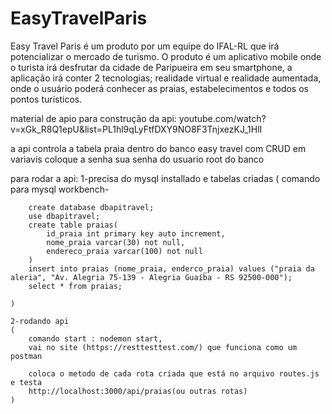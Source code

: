 # EasyTravelParis
Easy Travel Paris é um produto por um equipe do IFAL-RL que irá potencializar o mercado de turismo. O produto é um aplicativo mobile onde o turista irá desfrutar da cidade de Paripueira em seu smartphone, a aplicação irá conter 2 tecnologias; realidade virtual e realidade aumentada, onde o usuário poderá conhecer as praias, estabelecimentos e todos os pontos turísticos.

material de apio para construção da api: youtube.com/watch?v=xGk_R8Q1epU&list=PL1hl9qLyFtfDXY9NO8F3TnjxezKJ_1HlI

a api controla a tabela praia dentro do banco easy travel com CRUD
em variavis coloque a senha sua senha do usuario root do banco

para rodar a api:
    1-precisa do mysql installado e tabelas criadas
    (
        comando para mysql workbench-

        create database dbapitravel;
        use dbapitravel;
        create table praias(
            id_praia int primary key auto increment,
            nome_praia varcar(30) not null,
            endereco_praia varcar(100) not null
        )
        insert into praias (nome_praia, enderco_praia) values ("praia da aleria", "Av. Alegria 75-139 - Alegria Guaíba - RS 92500-000");
        select * from praias;

    )

    2-rodando api
    (
        comando start : nodemon start,
        vai no site (https://resttesttest.com/) que funciona como um postman
        
        coloca o metodo de cada rota criada que está no arquivo routes.js e testa
        http://localhost:3000/api/praias(ou outras rotas)
    )
